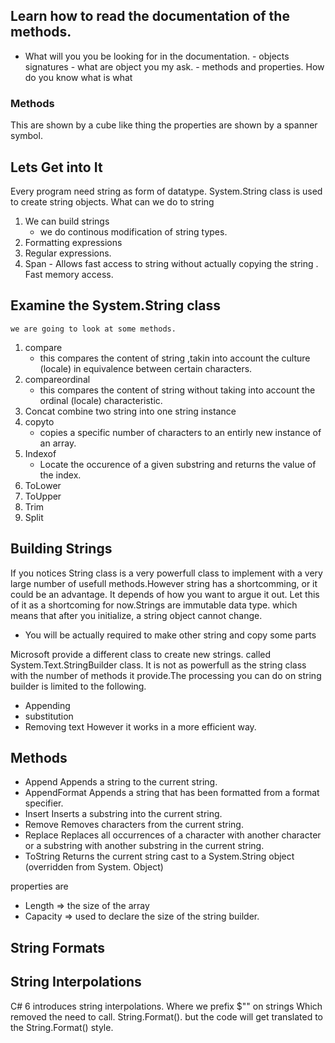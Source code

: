 ## Learn how to read the documentation of the methods.
- What will you you be looking for in the documentation.
      - objects signatures 
         - what are object you my ask.
               - methods  and properties. How do you know what is what
### Methods 
This are shown by a cube like thing 
the properties  are shown by a spanner symbol.

## Lets Get into It 
Every program need string as form of datatype. System.String class is used to create string objects. 
What can we do to string 
 1. We can build strings
     - we do continous modification of string types.
 2. Formatting expressions
 3. Regular expressions.
 4. Span<T> - Allows fast access to string without actually copying the string . Fast memory access.

 ## Examine the System.String class
    we are going to look at some methods.
1. compare 
     - this compares the content of string ,takin into account the culture (locale) in equivalence between certain characters.
2. compareordinal
     - this compares the content of string without taking into account the ordinal (locale) characteristic.
3. Concat 
      combine two string into one string instance
4. copyto 
     - copies a specific number of characters to an entirly new instance of an array.
5. Indexof
    - Locate the occurence of a given substring and returns the value of the index.
6. ToLower
7. ToUpper
8. Trim
9. Split

## Building Strings
If you notices String class is a very powerfull class to implement with a very large number of usefull methods.However string has a shortcomming, or it could be an advantage. It depends of how you want to argue it out. Let this of it as a shortcoming for now.Strings are immutable data type. which means that after you initialize, a string object cannot change. 
- You will be actually required to make other string and copy some parts

Microsoft provide a different class to create new strings. called System.Text.StringBuilder class. It is not as powerfull as the string class with the number of methods it provide.The processing you can do on string builder is limited to the following.
    
  - Appending
  - substitution
  - Removing text
However it works in a more efficient way.
## Methods
- Append       Appends a string to the current string.
- AppendFormat Appends a string that has been formatted from a format specifier.
- Insert       Inserts a substring into the current string.
- Remove       Removes characters from the current string.
- Replace      Replaces all occurrences of a character with another character or a substring with another substring in the current string.
- ToString     Returns the current string cast to a System.String object (overridden from System. Object)

properties are 
- Length => the size of the array
- Capacity => used to declare the size of the string builder.

## String Formats
## String Interpolations
C# 6 introduces string interpolations. Where we prefix $"" on strings  Which removed the need to call. String.Format(). but the code will get translated to the String.Format() style.